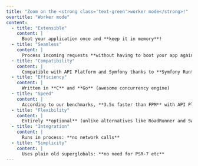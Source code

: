 ```yaml
---
title: "Zoom on the <strong class='text-green'>worker mode</strong>!"
overtitle: "Worker mode"
content:
  - title: "Extensible"
    content: |
      Boot your application once and **keep it in memory**!
  - title: "Seamless"
    content: |
      Process incoming requests **without having to boot your app again**
  - title: "Compatibility"
    content: |
      Compatible with API Platform and Symfony thanks to **Symfony Runtime**
  - title: "Efficiency"
    content: |
      Written in **C** and **Go** (awesome concurrency engine)
  - title: "Speed"
    content: |
      According to our benchmarks, **3.5x faster than FPM** with API Platform
  - title: "Flexibility"
    content: |
      Entirely **optional** (unlike alternatives like RoadRunner and Swoole)
  - title: "Integration"
    content: |
      Runs in process: **no network calls**
  - title: "Simplicity"
    content: | 
      Uses plain old superglobals: **no need for PSR-7 etc**
---
```

